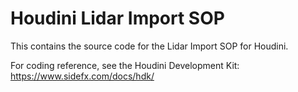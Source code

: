 # Houdini Lidar Import SOP

This contains the source code for the Lidar Import SOP for Houdini.

For coding reference, see the Houdini Development Kit: https://www.sidefx.com/docs/hdk/
